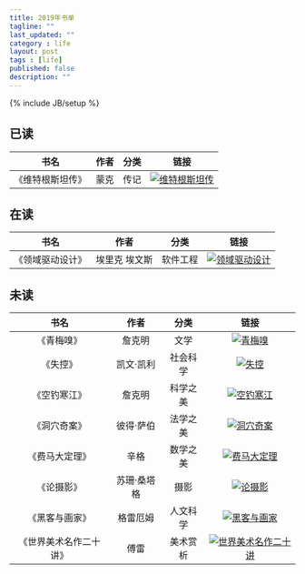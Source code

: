 ```yaml
---
title: 2019年书单
tagline: ""
last_updated: ""
category : life
layout: post
tags : [life]
published: false
description: ""
---
```

{% include JB/setup %}

## 已读
|书名|作者|分类|链接|
|:--:|:--:|:--:|:--:|
|《维特根斯坦传》|蒙克|传记|[![维特根斯坦传](http://img3m0.ddimg.cn/77/34/23496440-1_m_1.jpg)](http://product.dangdang.com/23496440.html)|

## 在读
|书名|作者|分类|链接|
|:--:|:--:|:--:|:--:|
|《领域驱动设计》|埃里克 埃文斯|软件工程|[![领域驱动设计](http://img3m5.ddimg.cn/21/20/23981385-1_m_5.jpg)](http://product.dangdang.com/23981385.html)|

## 未读

|书名|作者|分类|链接|
|:--:|:--:|:--:|:--:|
|《青梅嗅》|詹克明|文学|[![青梅嗅](http://img3m8.ddimg.cn/24/12/23498268-1_m_4.jpg)](http://product.dangdang.com/23498268.html)|
|《失控》|凯文·凯利|社会科学|[![失控](http://img3m5.ddimg.cn/83/22/23802455-1_m_4.jpg)](http://product.dangdang.com/23802455.html)|
|《空钓寒江》|詹克明|科学之美|[![空钓寒江](http://img3m2.ddimg.cn/33/4/20738652-1_m_2.jpg)](http://product.dangdang.com/20738652.html)|
|《洞穴奇案》|彼得·萨伯|法学之美|[![洞穴奇案](http://img3m6.ddimg.cn/47/12/22729556-1_m_4.jpg)](http://product.dangdang.com/22729556.html)|
|《费马大定理》|辛格|数学之美|[![费马大定理](http://img3m4.ddimg.cn/46/29/23178124-1_m_1.jpg)](http://product.dangdang.com/23178124.html)|
|《论摄影》|苏珊·桑塔格|摄影|[![论摄影](http://img3m8.ddimg.cn/54/5/20824308-2_m_5.jpg)](http://product.dangdang.com/20824308.html)|
|《黑客与画家》|格雷厄姆|人文科学|[![黑客与画家](http://img3m8.ddimg.cn/20/2/21049598-1_m_3.jpg)](http://product.dangdang.com/21049598.html)|
|《世界美术名作二十讲》|傅雷|美术赏析|[![世界美术名作二十讲](http://img3m1.ddimg.cn/17/14/24193241-1_m_6.jpg)](http://product.dangdang.com/24193241.html)|
